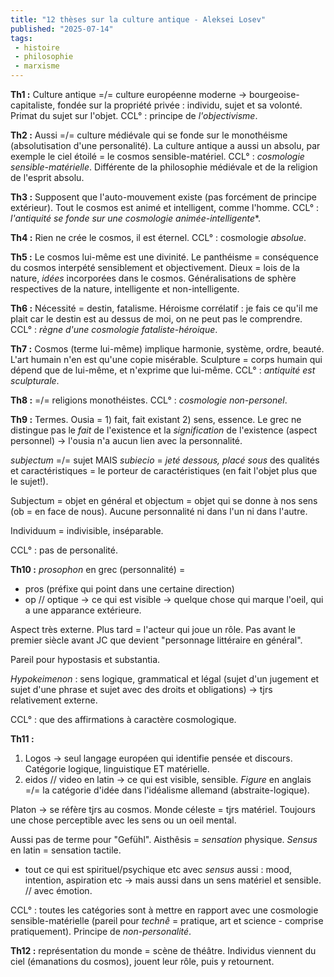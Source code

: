 ```yaml
---
title: "12 thèses sur la culture antique - Aleksei Losev"
published: "2025-07-14"
tags:
 - histoire
 - philosophie
 - marxisme
---
```

**Th1 :** Culture antique =/= culture européenne moderne -> bourgeoise-capitaliste, fondée sur la propriété privée : individu, sujet et sa volonté. Primat du sujet sur l'objet.
CCL° : principe de *l'objectivisme*.

**Th2 :** Aussi =/= culture médiévale qui se fonde sur le monothéisme (absolutisation d'une personalité). La culture antique a aussi un absolu, par exemple le ciel étoilé = le cosmos sensible-matériel.
CCL° : *cosmologie sensible-matérielle*. Différente de la philosophie médiévale et de la religion de l'esprit absolu.

**Th3 :** Supposent que l'auto-mouvement existe (pas forcément de principe extérieur). Tout le cosmos est animé et intelligent, comme l'homme.
CCL° : *l'antiquité se fonde sur une cosmologie animée-intelligente**.

**Th4 :** Rien ne crée le cosmos, il est éternel. CCL° : cosmologie *absolue*.

**Th5 :** Le cosmos lui-même est une divinité. Le panthéisme = conséquence du cosmos interpété sensiblement et objectivement. Dieux = lois de la nature, *idées* incorporées dans le cosmos. Généralisations de sphère respectives de la nature, intelligente et non-intelligente.

**Th6 :** Nécessité = destin, fatalisme. Héroisme corrélatif : je fais ce qu'il me plait car le destin est au dessus de moi, on ne peut pas le comprendre.
CCL° : *règne d'une cosmologie fataliste-héroique*.

**Th7 :** Cosmos (terme lui-même) implique harmonie, système, ordre, beauté. L'art humain n'en est qu'une copie misérable. Sculpture = corps humain qui dépend que de lui-même, et n'exprime que lui-même.
CCL° : *antiquité est sculpturale*.

**Th8 :** =/= religions monothéistes. CCL° : *cosmologie non-personel*.

**Th9 :** Termes. Ousia = 1) fait, fait existant 2) sens, essence. Le grec ne distingue pas le *fait* de l'existence et la *signification* de l'existence (aspect personnel) -> l'ousia n'a aucun lien avec la personnalité.

*subjectum* =/= sujet MAIS *subiecio* = *jeté dessous, placé sous* des qualités et caractéristiques = le porteur de caractéristiques (en fait l'objet plus que le sujet!). 

Subjectum = objet en général et objectum = objet qui se donne à nos sens (ob = en face de nous). Aucune personnalité ni dans l'un ni dans l'autre.

Individuum = indivisible, inséparable.

CCL° : pas de personalité.

**Th10 :** *prosophon* en grec (personnalité) = 
- pros (préfixe qui point dans une certaine direction)
- op // optique -> ce qui est visible
-> quelque chose qui marque l'oeil, qui a une apparance extérieure.

Aspect très externe. Plus tard = l'acteur qui joue un rôle. Pas avant le premier siècle avant JC que devient "personnage littéraire en général".

Pareil pour hypostasis et substantia.

*Hypokeimenon* : sens logique, grammatical et légal (sujet d'un jugement et sujet d'une phrase et sujet avec des droits et obligations) -> tjrs relativement externe.

CCL° : que des affirmations à caractère cosmologique.

**Th11 :** 
1) Logos -> seul langage européen qui identifie pensée et discours. Catégorie logique, linguistique ET matérielle.
2) eidos // video en latin -> ce qui est visible, sensible. *Figure* en anglais =/= la catégorie d'idée dans l'idéalisme allemand (abstraite-logique).

Platon -> se réfère tjrs au cosmos. Monde céleste = tjrs matériel. Toujours une chose perceptible avec les sens ou un oeil mental.

Aussi pas de terme pour "Gefühl". Aisthêsis = *sensation* physique. *Sensus* en latin = sensation tactile.

+ tout ce qui est spirituel/psychique etc avec *sensus* aussi : mood, intention, aspiration etc -> mais aussi dans un sens matériel et sensible. // avec émotion.

CCL° : toutes les catégories sont à mettre en rapport avec une cosmologie sensible-matérielle (pareil pour *technê* = pratique, art et science - comprise pratiquement). Principe de *non-personalité*.

**Th12 :** représentation du monde = scène de théâtre. Individus viennent du ciel (émanations du cosmos), jouent leur rôle, puis y retournent.
